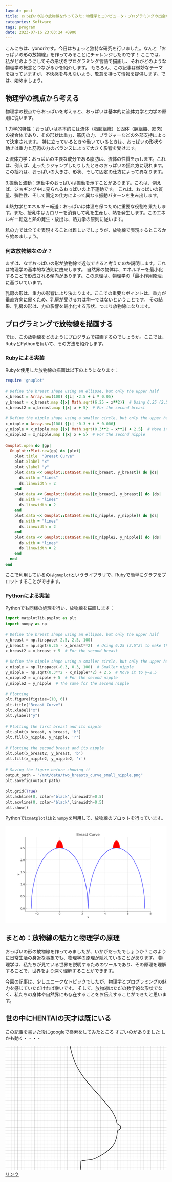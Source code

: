 ```yaml
---
layout: post
title: おっぱいの形の放物線を作ってみた：物理学とコンピュータ・プログラミングの出会い
categories: Software
tags: program
date: 2023-07-16 23:03:24 +0900
---
```


こんにちは、yonoriです。今日はちょっと独特な研究を行いました。なんと「おっぱいの形の放物線」を作ってみることにチャレンジしたのです！
ここでは、私がどのようにしてその形状をプログラミング言語で描画し、それがどのような物理学の概念とつながるかを紹介します。
もちろん、この記事は微妙なテーマを扱っていますが、不快感を与えないよう、敬意を持って情報を提供します。では、始めましょう。

## 物理学の視点から考える
物理学の視点からおっぱいを考えると、おっぱいは基本的に流体力学と力学の原則に従います。

1.力学的特性：おっぱいは基本的には流体（脂肪組織）と固体（腺組織、筋肉）の複合体であり、その形状は重力、筋肉の力、ブラジャーなどの外部支持によって決定されます。
特に立っているときや動いているときは、おっぱいの形状や動きは重力と筋肉の力のバランスによって大きく影響を受けます。

2.流体力学：おっぱいの主要な成分である脂肪は、流体の性質を示します。これは、例えば、走ったりジャンプしたりしたときのおっぱいの揺れ方に現れます。
この揺れは、おっぱいの大きさ、形状、そして固定の仕方によって異なります。

3.振動と波動：運動中のおっぱいは振動を示すことがあります。これは、例えば、ジョギング中に見られるおっぱいの上下運動です。
これは、おっぱいの質量、弾性性、そして固定の仕方によって異なる振動パターンを生み出します。

4.熱力学とエネルギー転送：おっぱいは体温を保つために重要な役割を果たします。また、授乳中はカロリーを消費して乳を生産し、熱を発生します。このエネルギー転送と熱の発生・放出は、熱力学の原則に従います。

私の力では全てを表現することは難しいでしょうが、放物線で表現するところから始めましょう。
### 何故放物線なのか？

まずは、なぜおっぱいの形が放物線で近似できると考えたのか説明します。これは物理学の基本的な法則に由来します。
自然界の物体は、エネルギーを最小化することで形成される傾向があります。この原理は、物理学の「最小作用原理」に基づいています。

乳房の形は、重力の影響により決まります。ここでの重要なポイントは、重力が垂直方向に働くため、乳房が受ける力は均一ではないということです。
その結果、乳房の形は、力の影響を最小化する形状、つまり放物線になります。

## プログラミングで放物線を描画する

では、この放物線をどのようにプログラムで描画するのでしょうか。ここでは、RubyとPythonを用いて、その方法を紹介します。

### Rubyによる実装

Rubyを使用した放物線の描画は以下のようになります：

```ruby
require 'gnuplot'

# Define the breast shape using an ellipse, but only the upper half
x_breast = Array.new(100) {|i| -2.5 + i * 0.05}
y_breast = x_breast.map {|x| Math.sqrt(6.25 - x**2)}  # Using 6.25 (2.5^2) to make the breast rounder
x_breast2 = x_breast.map {|x| x + 5}  # For the second breast

# Define the nipple shape using a smaller circle, but only the upper half
x_nipple = Array.new(100) {|i| -0.3 + i * 0.006}
y_nipple = x_nipple.map {|x| Math.sqrt(0.3**2 - x**2) + 2.5}  # Move it to y=2.5
x_nipple2 = x_nipple.map {|x| x + 5}  # For the second nipple

Gnuplot.open do |gp|
  Gnuplot::Plot.new(gp) do |plot|
    plot.title  "Breast Curve"
    plot.xlabel "x"
    plot.ylabel "y"
    plot.data << Gnuplot::DataSet.new([x_breast, y_breast]) do |ds|
      ds.with = "lines"
      ds.linewidth = 2
    end
    plot.data << Gnuplot::DataSet.new([x_breast2, y_breast]) do |ds|
      ds.with = "lines"
      ds.linewidth = 2
    end
    plot.data << Gnuplot::DataSet.new([x_nipple, y_nipple]) do |ds|
      ds.with = "lines"
      ds.linewidth = 2
    end
    plot.data << Gnuplot::DataSet.new([x_nipple2, y_nipple]) do |ds|
      ds.with = "lines"
      ds.linewidth = 2
    end
  end
end

```

ここで利用しているのは`gnuplot`というライブラリで、Rubyで簡単にグラフをプロットすることができます。

### Pythonによる実装

Pythonでも同様の処理を行い、放物線を描画します：

```python
import matplotlib.pyplot as plt
import numpy as np

# Define the breast shape using an ellipse, but only the upper half
x_breast = np.linspace(-2.5, 2.5, 100)
y_breast = np.sqrt(6.25 - x_breast**2)  # Using 6.25 (2.5^2) to make the breast rounder
x_breast2 = x_breast + 5  # For the second breast

# Define the nipple shape using a smaller circle, but only the upper half
x_nipple = np.linspace(-0.3, 0.3, 100)  # Smaller nipple
y_nipple = np.sqrt(0.3**2 - x_nipple**2) + 2.5  # Move it to y=2.5
x_nipple2 = x_nipple + 5  # For the second nipple
y_nipple2 = y_nipple  # The same for the second nipple

# Plotting
plt.figure(figsize=(10, 6))
plt.title("Breast Curve")
plt.xlabel("x")
plt.ylabel("y")

# Plotting the first breast and its nipple
plt.plot(x_breast, y_breast, 'b')
plt.fill(x_nipple, y_nipple, 'r')

# Plotting the second breast and its nipple
plt.plot(x_breast2, y_breast, 'b')
plt.fill(x_nipple2, y_nipple2, 'r')

# Saving the figure before showing it
output_path = "/mnt/data/two_breasts_curve_small_nipple.png"
plt.savefig(output_path)

plt.grid(True)
plt.axhline(0, color='black',linewidth=0.5)
plt.axvline(0, color='black',linewidth=0.5)
plt.show()

```

Pythonでは`matplotlib`と`numpy`を利用して、放物線のプロットを行っています。


![two_breasts_curve_small_nipple](assets/images/two_breasts_curve_small_nipple.png)

## まとめ：放物線の魅力と物理学の原理

おっぱいの形の放物線を作ってみましたが、いかがだったでしょうか？このように日常生活の身近な事象でも、物理学の原理が隠れていることがあります。
物理学は、私たちが見ている世界を説明するためのツールであり、その原理を理解することで、世界をより深く理解することができます。

今回の記事は、少しユニークなトピックでしたが、物理学とプログラミングの魅力を感じていただければ幸いです。
そして、放物線はただの数学的な形状でなく、私たちの身体や自然界にも存在することをお伝えすることができたと思います。


## 世の中にHENTAIの天才は既にいる
この記事を書いた後にgoogleで検索をしてみたところ
すごいのがありました
しかも動く・・・・

![Alt text](assets/images/image2.png)
[リンク](https://www.desmos.com/calculator/i05puaquwh?lang=ja)